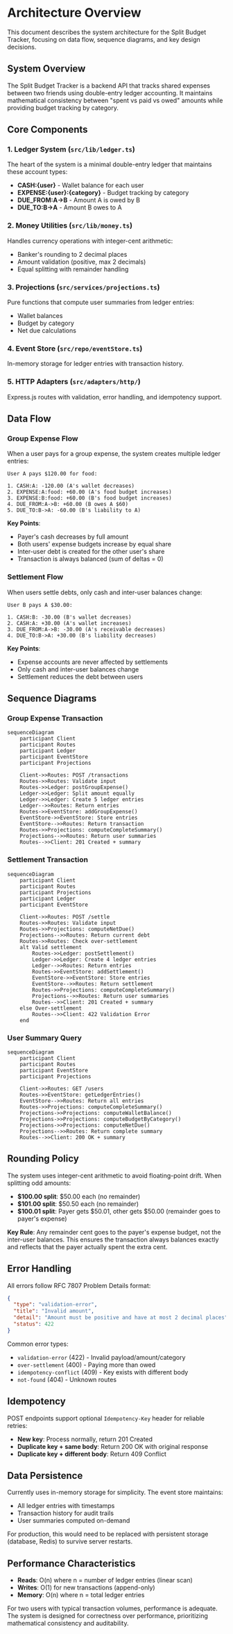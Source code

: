 # Architecture Overview

This document describes the system architecture for the Split Budget Tracker, focusing on data flow, sequence diagrams, and key design decisions.

## System Overview

The Split Budget Tracker is a backend API that tracks shared expenses between two friends using double-entry ledger accounting. It maintains mathematical consistency between "spent vs paid vs owed" amounts while providing budget tracking by category.

## Core Components

### 1. Ledger System (`src/lib/ledger.ts`)

The heart of the system is a minimal double-entry ledger that maintains these account types:

- **CASH:{user}** - Wallet balance for each user
- **EXPENSE:{user}:{category}** - Budget tracking by category
- **DUE_FROM:A->B** - Amount A is owed by B
- **DUE_TO:B->A** - Amount B owes to A

### 2. Money Utilities (`src/lib/money.ts`)

Handles currency operations with integer-cent arithmetic:

- Banker's rounding to 2 decimal places
- Amount validation (positive, max 2 decimals)
- Equal splitting with remainder handling

### 3. Projections (`src/services/projections.ts`)

Pure functions that compute user summaries from ledger entries:

- Wallet balances
- Budget by category
- Net due calculations

### 4. Event Store (`src/repo/eventStore.ts`)

In-memory storage for ledger entries with transaction history.

### 5. HTTP Adapters (`src/adapters/http/`)

Express.js routes with validation, error handling, and idempotency support.

## Data Flow

### Group Expense Flow

When a user pays for a group expense, the system creates multiple ledger entries:

```
User A pays $120.00 for food:

1. CASH:A: -120.00 (A's wallet decreases)
2. EXPENSE:A:food: +60.00 (A's food budget increases)
3. EXPENSE:B:food: +60.00 (B's food budget increases)
4. DUE_FROM:A->B: +60.00 (B owes A $60)
5. DUE_TO:B->A: -60.00 (B's liability to A)
```

**Key Points**:

- Payer's cash decreases by full amount
- Both users' expense budgets increase by equal share
- Inter-user debt is created for the other user's share
- Transaction is always balanced (sum of deltas = 0)

### Settlement Flow

When users settle debts, only cash and inter-user balances change:

```
User B pays A $30.00:

1. CASH:B: -30.00 (B's wallet decreases)
2. CASH:A: +30.00 (A's wallet increases)
3. DUE_FROM:A->B: -30.00 (A's receivable decreases)
4. DUE_TO:B->A: +30.00 (B's liability decreases)
```

**Key Points**:

- Expense accounts are never affected by settlements
- Only cash and inter-user balances change
- Settlement reduces the debt between users

## Sequence Diagrams

### Group Expense Transaction

```mermaid
sequenceDiagram
    participant Client
    participant Routes
    participant Ledger
    participant EventStore
    participant Projections

    Client->>Routes: POST /transactions
    Routes->>Routes: Validate input
    Routes->>Ledger: postGroupExpense()
    Ledger->>Ledger: Split amount equally
    Ledger->>Ledger: Create 5 ledger entries
    Ledger-->>Routes: Return entries
    Routes->>EventStore: addGroupExpense()
    EventStore->>EventStore: Store entries
    EventStore-->>Routes: Return transaction
    Routes->>Projections: computeCompleteSummary()
    Projections-->>Routes: Return user summaries
    Routes-->>Client: 201 Created + summary
```

### Settlement Transaction

```mermaid
sequenceDiagram
    participant Client
    participant Routes
    participant Projections
    participant Ledger
    participant EventStore

    Client->>Routes: POST /settle
    Routes->>Routes: Validate input
    Routes->>Projections: computeNetDue()
    Projections-->>Routes: Return current debt
    Routes->>Routes: Check over-settlement
    alt Valid settlement
        Routes->>Ledger: postSettlement()
        Ledger->>Ledger: Create 4 ledger entries
        Ledger-->>Routes: Return entries
        Routes->>EventStore: addSettlement()
        EventStore->>EventStore: Store entries
        EventStore-->>Routes: Return settlement
        Routes->>Projections: computeCompleteSummary()
        Projections-->>Routes: Return user summaries
        Routes-->>Client: 201 Created + summary
    else Over-settlement
        Routes-->>Client: 422 Validation Error
    end
```

### User Summary Query

```mermaid
sequenceDiagram
    participant Client
    participant Routes
    participant EventStore
    participant Projections

    Client->>Routes: GET /users
    Routes->>EventStore: getLedgerEntries()
    EventStore-->>Routes: Return all entries
    Routes->>Projections: computeCompleteSummary()
    Projections->>Projections: computeWalletBalance()
    Projections->>Projections: computeBudgetByCategory()
    Projections->>Projections: computeNetDue()
    Projections-->>Routes: Return complete summary
    Routes-->>Client: 200 OK + summary
```

## Rounding Policy

The system uses integer-cent arithmetic to avoid floating-point drift. When splitting odd amounts:

- **$100.00 split**: $50.00 each (no remainder)
- **$101.00 split**: $50.50 each (no remainder)
- **$100.01 split**: Payer gets $50.01, other gets $50.00 (remainder goes to payer's expense)

**Key Rule**: Any remainder cent goes to the payer's expense budget, not the inter-user balances. This ensures the transaction always balances exactly and reflects that the payer actually spent the extra cent.

## Error Handling

All errors follow RFC 7807 Problem Details format:

```json
{
  "type": "validation-error",
  "title": "Invalid amount",
  "detail": "Amount must be positive and have at most 2 decimal places",
  "status": 422
}
```

Common error types:

- `validation-error` (422) - Invalid payload/amount/category
- `over-settlement` (400) - Paying more than owed
- `idempotency-conflict` (409) - Key exists with different body
- `not-found` (404) - Unknown routes

## Idempotency

POST endpoints support optional `Idempotency-Key` header for reliable retries:

- **New key**: Process normally, return 201 Created
- **Duplicate key + same body**: Return 200 OK with original response
- **Duplicate key + different body**: Return 409 Conflict

## Data Persistence

Currently uses in-memory storage for simplicity. The event store maintains:

- All ledger entries with timestamps
- Transaction history for audit trails
- User summaries computed on-demand

For production, this would need to be replaced with persistent storage (database, Redis) to survive server restarts.

## Performance Characteristics

- **Reads**: O(n) where n = number of ledger entries (linear scan)
- **Writes**: O(1) for new transactions (append-only)
- **Memory**: O(n) where n = total ledger entries

For two users with typical transaction volumes, performance is adequate. The system is designed for correctness over performance, prioritizing mathematical consistency and auditability.
